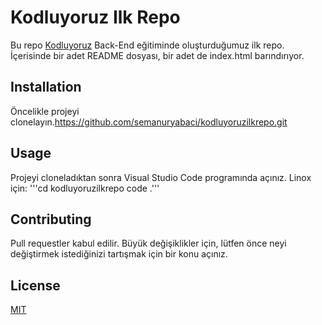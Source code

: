 # Kodluyoruz Ilk Repo

 Bu repo [Kodluyoruz](https://www.kodluyoruz.org/) Back-End eğitiminde oluşturduğumuz ilk repo. İçerisinde bir adet README dosyası, bir adet de index.html barındırıyor.

## Installation

Öncelikle projeyi clonelayın.https://github.com/semanuryabaci/kodluyoruzilkrepo.git

## Usage 

Projeyi cloneladıktan sonra Visual Studio Code programında açınız. 
Linox için: 
'''cd kodluyoruzilkrepo
   code .'''

## Contributing

Pull requestler kabul edilir. Büyük değişiklikler için, lütfen önce neyi değiştirmek istediğinizi tartışmak için bir konu açınız.

## License

[MIT](https://github.com/semanuryabaci/kodluyoruzilkrepo/blob/main/LICENSE)
